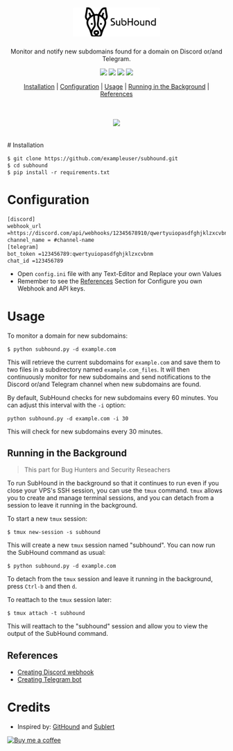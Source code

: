 <h1 align="center">
  <img src="static/cover.png" alt="subhound" width="200px">
  <br>
</h1>
 <p align="center"> Monitor and notify new subdomains found for a domain on Discord or/and Telegram. </p>

<p align="center">
<a href="https://twitter.com/sl4x0"><img src="https://img.shields.io/twitter/follow/sl4x0.svg?logo=twitter"></a>
<a href="https://opensource.org/licenses/MIT"><img src="https://img.shields.io/badge/license-MIT-_red.svg"></a>
<a href="https://github.com/sl4x0/SubHound/issues"><img src="https://img.shields.io/badge/contributions-welcome-brightgreen.svg?style=flat"></a>
<img src="https://img.shields.io/badge/Python-3.7-blue">

</p>

<p align="center">
  <a href="#installation">Installation</a> |
  <a href="#configuration">Configuration</a> |
  <a href="#usage">Usage</a> |
  <a href="#running-in-the-background">Running in the Background</a> |
  <a href="#references">References</a>
</p>

<h1 align="center">

<a href="https://asciinema.org/a/NhLC1MleV2sKQTdT8vIBzY2MJ" target="_blank"><img width="1000px" src="https://asciinema.org/a/NhLC1MleV2sKQTdT8vIBzY2MJ.svg" /></a>

</h1>
# Installation

```console
$ git clone https://github.com/exampleuser/subhound.git
$ cd subhound
$ pip install -r requirements.txt
```

# Configuration

```console
[discord]
webhook_url =https://discord.com/api/webhooks/12345678910/qwertyuiopasdfghjklzxcvbnm
channel_name = #channel-name
[telegram]
bot_token =123456789:qwertyuiopasdfghjklzxcvbnm
chat_id =123456789
```

- Open `config.ini` file with any Text-Editor and Replace your own Values
- Remember to see the <a href="#references">References</a> Section for Configure you own Webhook and API keys.



# Usage

To monitor a domain for new subdomains:

```console
$ python subhound.py -d example.com
```

This will retrieve the current subdomains for `example.com` and save them to two files in a subdirectory named `example.com_files`. It will then continuously monitor for new subdomains and send notifications to the Discord or/and Telegram channel when new subdomains are found.

By default, SubHound checks for new subdomains every 60 minutes. You can adjust this interval with the `-i` option:

```console
python subhound.py -d example.com -i 30
```
This will check for new subdomains every 30 minutes.

## Running in the Background
> This part for Bug Hunters and Security Reseachers

To run SubHound in the background so that it continues to run even if you close your VPS's SSH session, you can use the `tmux` command. `tmux` allows you to create and manage terminal sessions, and you can detach from a session to leave it running in the background.

To start a new `tmux` session:

```console
$ tmux new-session -s subhound
```

This will create a new `tmux` session named "subhound". You can now run the SubHound command as usual:

```console
$ python subhound.py -d example.com
```

To detach from the `tmux` session and leave it running in the background, press `Ctrl-b` and then `d`.

To reattach to the `tmux` session later:

```console
$ tmux attach -t subhound
```

This will reattach to the "subhound" session and allow you to view the output of the SubHound command.

## References

- [Creating Discord webhook](https://support.discord.com/hc/en-us/articles/228383668-Intro-to-Webhooks)
- [Creating Telegram bot](https://core.telegram.org/bots#3-how-do-i-create-a-bot)

# Credits
- Inspired by: [GitHound](https://github.com/tillson/git-hound) and [Sublert](https://github.com/yassineaboukir/sublert)


[![Buy me a coffee][buymeacoffee-shield]][buymeacoffee]

[buymeacoffee]: https://www.buymeacoffee.com/sl4x0
[buymeacoffee-shield]: https://www.buymeacoffee.com/assets/img/custom_images/orange_img.png
